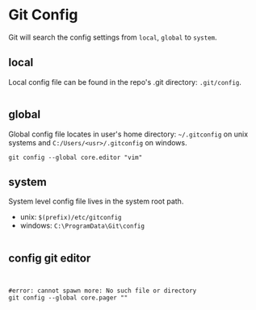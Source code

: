 # Git Config

Git will search the config settings from  `local`, `global` to `system`.

## local
Local config file can be found in the repo's .git directory: `.git/config`.
```
```

## global
Global config file locates in user's home directory: `~/.gitconfig` on unix systems and `C:/Users/<usr>/.gitconfig` on windows.
```
git config --global core.editor "vim"
```

## system
System level config file lives in the system root path. 
- unix: `$(prefix)/etc/gitconfig` 
- windows: `C:\ProgramData\Git\config`
```
```

## config git editor
```


#error: cannot spawn more: No such file or directory
git config --global core.pager ""
```
